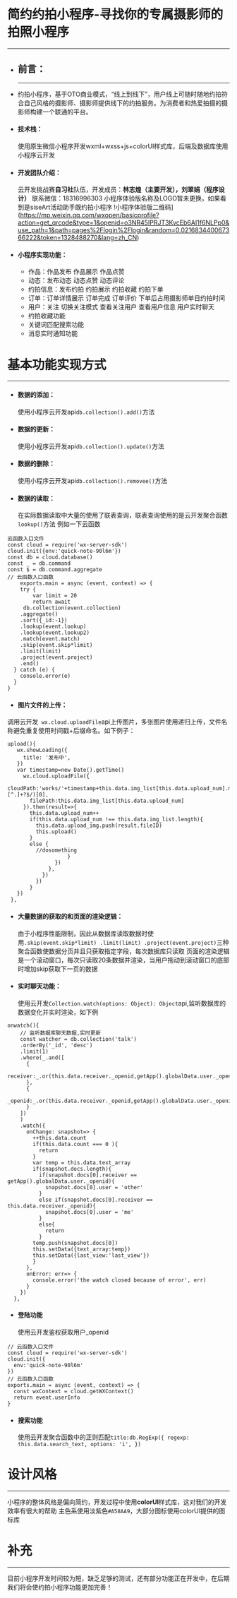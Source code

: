 # 简约约拍小程序-寻找你的专属摄影师的拍照小程序
***
- ## 前言：
- ***
  约拍小程序，基于OTO商业模式，“线上到线下”，用户线上可随时随地约拍符合自己风格的摄影师、摄影师提供线下的约拍服务。为消费者和热爱拍摄的摄影师构建一个联通的平台。

 - #### 技术栈：
   使用原生微信小程序开发wxml+wxss+js+colorUI样式库，后端及数据库使用小程序云开发

 - #### 开发团队介绍：
   云开发挑战赛**自习社**队伍，开发成员：**林志煌（主要开发），刘翠娟（程序设计）**
  联系微信：18316996303
  小程序体验版名称及LOGO暂未更换，如果看到是siseArt活动助手既约拍小程序
  !小程序体验版二维码](https://mp.weixin.qq.com/wxopen/basicprofile?action=get_qrcode&type=1&openid=o3NR45IPRJT3KvcEb6AI1f6NLPp0&use_path=1&path=pages%2Flogin%2Flogin&random=0.021683440067366222&token=1328488270&lang=zh_CN)
 - #### 小程序实现功能：
    - 作品：作品发布 作品展示 作品点赞
    - 动态：发布动态  动态点赞 动态评论
    - 约拍信息：发布约拍  约拍展示   约拍收藏  约拍下单 
    - 订单：订单详情展示 订单完成  订单评价 下单后占用摄影师单日约拍时间
    - 用户：关注 切换关注模式 查看关注用户 查看用户信息  用户实时聊天
    - 约拍收藏功能
    - 关键词匹配搜索功能
    - 消息实时通知功能
# 基本功能实现方式
***
- #### 数据的添加：
   使用小程序云开发api```db.collection().add()```方法
- #### 数据的更新：
   使用小程序云开发api```db.collection().update()```方法
- #### 数据的删除：
   使用小程序云开发api```db.collection().removee()```方法
- #### 数据的读取：
   在实际数据读取中大量的使用了联表查询，联表查询使用的是云开发聚合函数```lookup()```方法
  例如一下云函数
```
云函数入口文件
const cloud = require('wx-server-sdk')
cloud.init({env:'quick-note-90l6m'})
const db = cloud.database()
const _ = db.command
const $ = db.command.aggregate
// 云函数入口函数
    exports.main = async (event, context) => {
    try {
        var limit = 20
        return await 
     db.collection(event.collection)
    .aggregate()
    .sort({_id:-1}) 
    .lookup(event.lookup)
    .lookup(event.lookup2)
    .match(event.match)
    .skip(event.skip*limit)
    .limit(limit)
    .project(event.project)
    .end()
  } catch (e) {
    console.error(e)
  }
}
```
- #### 图片文件的上传：
调用云开发``` wx.cloud.uploadFile```api上传图片，多张图片使用递归上传，文件名称避免重复使用时间戳+后缀命名。如下例子：
 ```
 upload(){
    wx.showLoading({
      title: '发布中',
    })
    var timestamp=new Date().getTime()
      wx.cloud.uploadFile({
        cloudPath:'works/'+timestamp+this.data.img_list[this.data.upload_num].match(/\.[^.]+?$/)[0],
        filePath:this.data.img_list[this.data.upload_num]
      }).then(result=>{
        this.data.upload_num++
        if(this.data.upload_num !== this.data.img_list.length){
          this.data.upload_img.push(result.fileID)
          this.upload()
        }
        else {
          //dosomething
                    }
                })
              },
            })
          })
        }
    })
  },
 ```
 - #### 大量数据的获取的和页面的渲染逻辑：
    由于小程序性能限制，因此从数据库读取数据时使用```.skip(event.skip*limit)
     .limit(limit)
     .project(event.project)```三种聚合函数使数据分页并且只获取指定字段，每次数据库只读取
    页面的渲染逻辑是一个滚动窗口，每次只读取20条数据并渲染，当用户拖动到滚动窗口的底部时增加skip获取下一页的数据
- #### 实时聊天功能：
    使用云开发```Collection.watch(options: Object): Object```api,监听数据库的数据变化并实时渲染，如下例
```
onwatch(){
    // 监听数据库聊天数据,实时更新
    const watcher = db.collection('talk')
    .orderBy('_id', 'desc')
    .limit(1)
    .where(_.and([
      {
        receiver:_.or(this.data.receiver._openid,getApp().globalData.user._openid)
      },
      {
        _openid:_.or(this.data.receiver._openid,getApp().globalData.user._openid)
      }
    ])
    )
    .watch({
      onChange: snapshot=> {
        ++this.data.count
        if(this.data.count === 0 ){
          return
        }
        var temp = this.data.text_array
        if(snapshot.docs.length){
          if(snapshot.docs[0].receiver == getApp().globalData.user._openid){
            snapshot.docs[0].user = 'other'
          }
          else if(snapshot.docs[0].receiver == this.data.receiver._openid){
            snapshot.docs[0].user = 'me'
          }
          else{
            return
          }
        temp.push(snapshot.docs[0])
        this.setData({text_array:temp})
        this.setData({last_view:'last_view'})
        }
      },
      onError: err=> {
        console.error('the watch closed because of error', err)
      }
    }) 
  },
  ```
  - #### 登陆功能
    使用云开发鉴权获取用户_openid
```
// 云函数入口文件
const cloud = require('wx-server-sdk')
cloud.init({
  env:'quick-note-90l6m'
})
// 云函数入口函数
exports.main = async (event, context) => {
  const wxContext = cloud.getWXContext()
  return event.userInfo
}
```
- #### 搜索功能
    使用云开发聚合函数中的正则匹配```title:db.RegExp({
            regexp: this.data.search_text,
            options: 'i',
          })```
# 设计风格
***
小程序的整体风格是偏向简约，开发过程中使用**colorUI**样式库，这对我们的开发效率有很大的帮助
主色系使用淡紫色```#A58AA9```，大部分图标使用colorUI提供的图标库
# 补充
***
目前小程序开发时间较为短，缺乏足够的测试，还有部分功能正在开发中，在后期我们将会使约拍小程序功能更加完善！




    
    
  


 





